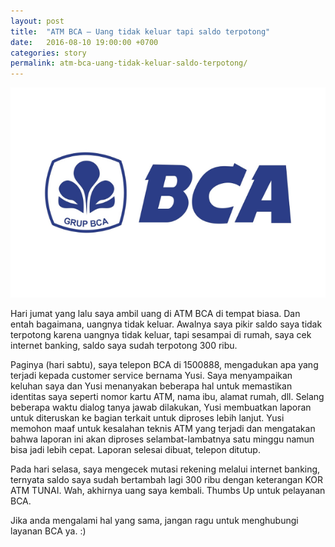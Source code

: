 ```yaml
---
layout: post
title:  "ATM BCA – Uang tidak keluar tapi saldo terpotong"
date:   2016-08-10 19:00:00 +0700
categories: story
permalink: atm-bca-uang-tidak-keluar-saldo-terpotong/
---
```


![Logo Bank BCA](/images/bank_bca.png)

Hari jumat yang lalu saya ambil uang di ATM BCA di tempat biasa. Dan entah bagaimana, uangnya tidak keluar. Awalnya saya pikir saldo saya tidak terpotong karena uangnya tidak keluar, tapi sesampai di rumah, saya cek internet banking, saldo saya sudah terpotong 300 ribu.

Paginya (hari sabtu), saya telepon BCA di 1500888, mengadukan apa yang terjadi kepada customer service bernama Yusi. Saya menyampaikan keluhan saya dan Yusi menanyakan beberapa hal untuk memastikan identitas saya seperti nomor kartu ATM, nama ibu, alamat rumah, dll. Selang beberapa waktu dialog tanya jawab dilakukan, Yusi membuatkan laporan untuk diteruskan ke bagian terkait untuk diproses lebih lanjut. Yusi memohon maaf untuk kesalahan teknis ATM yang terjadi dan mengatakan bahwa laporan ini akan diproses selambat-lambatnya satu minggu namun bisa jadi lebih cepat. Laporan selesai dibuat, telepon ditutup.

Pada hari selasa, saya mengecek mutasi rekening melalui internet banking, ternyata saldo saya sudah bertambah lagi 300 ribu dengan keterangan KOR ATM TUNAI. Wah, akhirnya uang saya kembali. Thumbs Up untuk pelayanan BCA.

Jika anda mengalami hal yang sama, jangan ragu untuk menghubungi layanan BCA ya. :)

